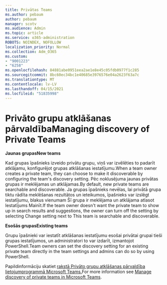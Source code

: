 ```yaml
---
title: Privātas Teams
ms.author: pebaum
author: pebaum
manager: scotv
ms.audience: Admin
ms.topic: article
ms.service: o365-administration
ROBOTS: NOINDEX, NOFOLLOW
localization_priority: Normal
ms.collection: Adm_O365
ms.custom:
- "9001223"
- "6258"
ms.openlocfilehash: 84881abe0951eea2ae1e8e45c05fdb0977f1c285
ms.sourcegitcommit: 8bc60ec34bc1e40685e3976576e04a2623f63a7c
ms.translationtype: MT
ms.contentlocale: lv-LV
ms.lasthandoff: 04/15/2021
ms.locfileid: "51835998"
---
```

# <a name="managing-discovery-of-private-teams"></a><span data-ttu-id="7e1e9-102">Privāto grupu atklāšanas pārvaldība</span><span class="sxs-lookup"><span data-stu-id="7e1e9-102">Managing discovery of Private Teams</span></span>

<span data-ttu-id="7e1e9-103">**Jaunas grupas**</span><span class="sxs-lookup"><span data-stu-id="7e1e9-103">**New teams**</span></span>

<span data-ttu-id="7e1e9-104">Kad grupas īpašnieks izveido privātu grupu, viņš var izvēlēties to padarīt atklājamu, konfigurējot grupas atklāšanas iestatījumu.</span><span class="sxs-lookup"><span data-stu-id="7e1e9-104">When a team owner creates a private team, they can choose to make it discoverable by configuring the team's discovery setting.</span></span> <span data-ttu-id="7e1e9-105">Pēc noklusējuma jaunas privātas grupas ir meklējamas un atklājamas.</span><span class="sxs-lookup"><span data-stu-id="7e1e9-105">By default, new private teams are searchable and discoverable.</span></span> <span data-ttu-id="7e1e9-106">Ja grupas īpašnieks nevēlas, lai privātā grupa tiktu rādīta meklēšanas rezultātos un ieteikumos, īpašnieks var izslēgt iestatījumu, blakus vienumam Šī grupa ir meklējama un atklājama atlasot Iestatījums Mainīt.</span><span class="sxs-lookup"><span data-stu-id="7e1e9-106">If the team owner doesn't want the private team to show up in search results and suggestions, the owner can turn off the setting by selecting Change setting next to This team is searchable and discoverable.</span></span>  

<span data-ttu-id="7e1e9-107">**Esošās grupas**</span><span class="sxs-lookup"><span data-stu-id="7e1e9-107">**Existing teams**</span></span>

<span data-ttu-id="7e1e9-108">Grupu īpašnieki var iestatīt atklāšanas iestatījumu esošai privātai grupai tieši grupas iestatījumos, un administratori to var izdarīt, izmantojot PowerShell.</span><span class="sxs-lookup"><span data-stu-id="7e1e9-108">Team owners can set the discovery setting for an existing private team directly in the team settings and admins can do so by using PowerShell.</span></span>  

<span data-ttu-id="7e1e9-109">Papildinformāciju skatiet [rakstā Privāto grupu atklāšanas pārvaldība lietojumprogrammā Microsoft Teams.](https://docs.microsoft.com/microsoftteams/manage-discovery-of-private-teams)</span><span class="sxs-lookup"><span data-stu-id="7e1e9-109">For more information see  [Manage discovery of private teams in Microsoft Teams](https://docs.microsoft.com/microsoftteams/manage-discovery-of-private-teams).</span></span>
